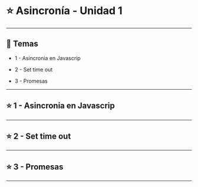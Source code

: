 # :star: Asincronía - Unidad 1

---

## :book: Temas

- 1 - Asincronia en Javascrip

- 2 - Set time out

- 3 - Promesas

---

## :star: 1 - Asincronia en Javascrip

---

## :star: 2 - Set time out

---

## :star: 3 - Promesas

---
